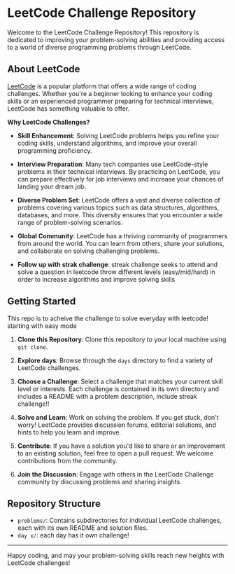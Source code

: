 # LeetCode Challenge Repository

Welcome to the LeetCode Challenge Repository! This repository is dedicated to improving your problem-solving abilities and providing access to a world of diverse programming problems through LeetCode.

## About LeetCode

[LeetCode](https://leetcode.com/) is a popular platform that offers a wide range of coding challenges. Whether you're a beginner looking to enhance your coding skills or an experienced programmer preparing for technical interviews, LeetCode has something valuable to offer.

**Why LeetCode Challenges?**

- **Skill Enhancement**: Solving LeetCode problems helps you refine your coding skills, understand algorithms, and improve your overall programming proficiency.

- **Interview Preparation**: Many tech companies use LeetCode-style problems in their technical interviews. By practicing on LeetCode, you can prepare effectively for job interviews and increase your chances of landing your dream job.

- **Diverse Problem Set**: LeetCode offers a vast and diverse collection of problems covering various topics such as data structures, algorithms, databases, and more. This diversity ensures that you encounter a wide range of problem-solving scenarios.

- **Global Community**: LeetCode has a thriving community of programmers from around the world. You can learn from others, share your solutions, and collaborate on solving challenging problems.
- **Follow up with strak challenge**: streak challenge seeks to attend and solve a question in leetcode throw different levels (easy/mid/hard) in order to increase algorithms and improve solving skills 
## Getting Started

This repo is to acheive the challenge to solve everyday with leetcode! starting with easy mode 

1. **Clone this Repository**: Clone this repository to your local machine using `git clone`.

2. **Explore days**: Browse through the `days` directory to find a variety of LeetCode challenges.

3. **Choose a Challenge**: Select a challenge that matches your current skill level or interests. Each challenge is contained in its own directory and includes a README with a problem description, include streak challenge!! 

4. **Solve and Learn**: Work on solving the problem. If you get stuck, don't worry! LeetCode provides discussion forums, editorial solutions, and hints to help you learn and improve.

5. **Contribute**: If you have a solution you'd like to share or an improvement to an existing solution, feel free to open a pull request. We welcome contributions from the community.

6. **Join the Discussion**: Engage with others in the LeetCode Challenge community by discussing problems and sharing insights.

## Repository Structure

- `problems/`: Contains subdirectories for individual LeetCode challenges, each with its own README and solution files.
- `day x/`: each day has it own challenge! 


---

Happy coding, and may your problem-solving skills reach new heights with LeetCode challenges!
